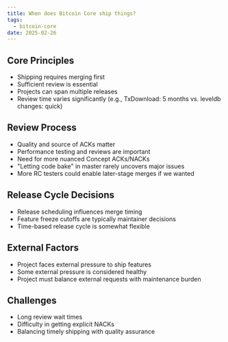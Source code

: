 ```yaml
---
title: When does Bitcoin Core ship things?
tags:
  - bitcoin-core
date: 2025-02-26
---
```


## Core Principles

- Shipping requires merging first
- Sufficient review is essential
- Projects can span multiple releases
- Review time varies significantly (e.g., TxDownload: 5 months vs. leveldb changes: quick)

## Review Process

- Quality and source of ACKs matter
- Performance testing and reviews are important
- Need for more nuanced Concept ACKs/NACKs
- "Letting code bake" in master rarely uncovers major issues
- More RC testers could enable later-stage merges if we wanted

## Release Cycle Decisions

- Release scheduling influences merge timing
- Feature freeze cutoffs are typically maintainer decisions
- Time-based release cycle is somewhat flexible

## External Factors

- Project faces external pressure to ship features
- Some external pressure is considered healthy
- Project must balance external requests with maintenance burden

## Challenges

- Long review wait times
- Difficulty in getting explicit NACKs
- Balancing timely shipping with quality assurance
